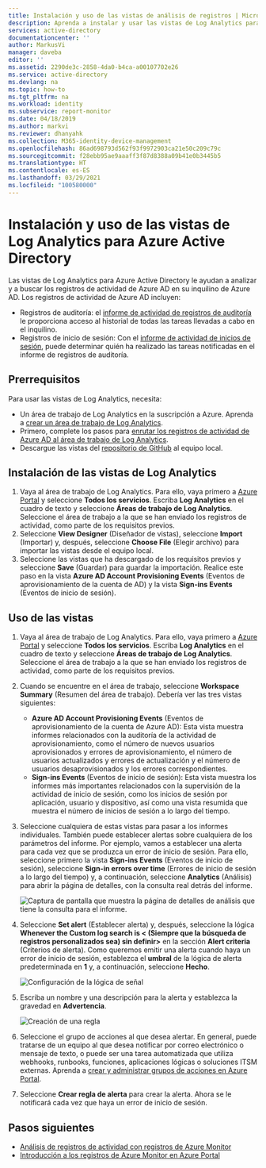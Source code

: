 ```yaml
---
title: Instalación y uso de las vistas de análisis de registros | Microsoft Docs
description: Aprenda a instalar y usar las vistas de Log Analytics para Azure Active Directory.
services: active-directory
documentationcenter: ''
author: MarkusVi
manager: daveba
editor: ''
ms.assetid: 2290de3c-2858-4da0-b4ca-a00107702e26
ms.service: active-directory
ms.devlang: na
ms.topic: how-to
ms.tgt_pltfrm: na
ms.workload: identity
ms.subservice: report-monitor
ms.date: 04/18/2019
ms.author: markvi
ms.reviewer: dhanyahk
ms.collection: M365-identity-device-management
ms.openlocfilehash: 86ad698793d562f93f9972903ca21e50c209c79c
ms.sourcegitcommit: f28ebb95ae9aaaff3f87d8388a09b41e0b3445b5
ms.translationtype: HT
ms.contentlocale: es-ES
ms.lasthandoff: 03/29/2021
ms.locfileid: "100580000"
---
```

# <a name="install-and-use-the-log-analytics-views-for-azure-active-directory"></a>Instalación y uso de las vistas de Log Analytics para Azure Active Directory

Las vistas de Log Analytics para Azure Active Directory le ayudan a analizar y a buscar los registros de actividad de Azure AD en su inquilino de Azure AD. Los registros de actividad de Azure AD incluyen:

* Registros de auditoría: el [informe de actividad de registros de auditoría](concept-audit-logs.md) le proporciona acceso al historial de todas las tareas llevadas a cabo en el inquilino.
* Registros de inicio de sesión: Con el [informe de actividad de inicios de sesión](concept-sign-ins.md), puede determinar quién ha realizado las tareas notificadas en el informe de registros de auditoría.

## <a name="prerequisites"></a>Prerrequisitos

Para usar las vistas de Log Analytics, necesita:

* Un área de trabajo de Log Analytics en la suscripción a Azure. Aprenda a [crear un área de trabajo de Log Analytics](../../azure-monitor/logs/quick-create-workspace.md).
* Primero, complete los pasos para [enrutar los registros de actividad de Azure AD al área de trabajo de Log Analytics](howto-integrate-activity-logs-with-log-analytics.md).
* Descargue las vistas del [repositorio de GitHub](https://aka.ms/AADLogAnalyticsviews) al equipo local.

## <a name="install-the-log-analytics-views"></a>Instalación de las vistas de Log Analytics

1. Vaya al área de trabajo de Log Analytics. Para ello, vaya primero a [Azure Portal](https://portal.azure.com) y seleccione **Todos los servicios**. Escriba **Log Analytics** en el cuadro de texto y seleccione **Áreas de trabajo de Log Analytics**. Seleccione el área de trabajo a la que se han enviado los registros de actividad, como parte de los requisitos previos.
2. Seleccione **View Designer** (Diseñador de vistas), seleccione **Import** (Importar) y, después, seleccione **Choose File** (Elegir archivo) para importar las vistas desde el equipo local.
3. Seleccione las vistas que ha descargado de los requisitos previos y seleccione **Save** (Guardar) para guardar la importación. Realice este paso en la vista **Azure AD Account Provisioning Events** (Eventos de aprovisionamiento de la cuenta de AD) y la vista **Sign-ins Events** (Eventos de inicio de sesión).

## <a name="use-the-views"></a>Uso de las vistas

1. Vaya al área de trabajo de Log Analytics. Para ello, vaya primero a [Azure Portal](https://portal.azure.com) y seleccione **Todos los servicios**. Escriba **Log Analytics** en el cuadro de texto y seleccione **Áreas de trabajo de Log Analytics**. Seleccione el área de trabajo a la que se han enviado los registros de actividad, como parte de los requisitos previos.

2. Cuando se encuentre en el área de trabajo, seleccione **Workspace Summary** (Resumen del área de trabajo). Debería ver las tres vistas siguientes:

    * **Azure AD Account Provisioning Events** (Eventos de aprovisionamiento de la cuenta de Azure AD): Esta vista muestra informes relacionados con la auditoría de la actividad de aprovisionamiento, como el número de nuevos usuarios aprovisionados y errores de aprovisionamiento, el número de usuarios actualizados y errores de actualización y el número de usuarios desaprovisionados y los errores correspondientes.    
    * **Sign-ins Events** (Eventos de inicio de sesión): Esta vista muestra los informes más importantes relacionados con la supervisión de la actividad de inicio de sesión, como los inicios de sesión por aplicación, usuario y dispositivo, así como una vista resumida que muestra el número de inicios de sesión a lo largo del tiempo.

3. Seleccione cualquiera de estas vistas para pasar a los informes individuales. También puede establecer alertas sobre cualquiera de los parámetros del informe. Por ejemplo, vamos a establecer una alerta para cada vez que se produzca un error de inicio de sesión. Para ello, seleccione primero la vista **Sign-ins Events** (Eventos de inicio de sesión), seleccione **Sign-in errors over time** (Errores de inicio de sesión a lo largo del tiempo) y, a continuación, seleccione **Analytics** (Análisis) para abrir la página de detalles, con la consulta real detrás del informe. 

    ![Captura de pantalla que muestra la página de detalles de análisis que tiene la consulta para el informe.](./media/howto-install-use-log-analytics-views/details.png)


4. Seleccione **Set alert** (Establecer alerta) y, después, seleccione la lógica **Whenever the Custom log search is &lt; (Siempre que la búsqueda de registros personalizados sea) sin definir&gt;** en la sección **Alert criteria** (Criterios de alerta). Como queremos emitir una alerta cuando haya un error de inicio de sesión, establezca el **umbral** de la lógica de alerta predeterminada en **1** y, a continuación, seleccione **Hecho**. 

    ![Configuración de la lógica de señal](./media/howto-install-use-log-analytics-views/configure-signal-logic.png)

5. Escriba un nombre y una descripción para la alerta y establezca la gravedad en **Advertencia**.

    ![Creación de una regla](./media/howto-install-use-log-analytics-views/create-rule.png)

6. Seleccione el grupo de acciones al que desea alertar. En general, puede tratarse de un equipo al que desea notificar por correo electrónico o mensaje de texto, o puede ser una tarea automatizada que utiliza webhooks, runbooks, funciones, aplicaciones lógicas o soluciones ITSM externas. Aprenda a [crear y administrar grupos de acciones en Azure Portal](../../azure-monitor/alerts/action-groups.md).

7. Seleccione **Crear regla de alerta** para crear la alerta. Ahora se le notificará cada vez que haya un error de inicio de sesión.

## <a name="next-steps"></a>Pasos siguientes

* [Análisis de registros de actividad con registros de Azure Monitor](howto-analyze-activity-logs-log-analytics.md)
* [Introducción a los registros de Azure Monitor en Azure Portal](../../azure-monitor/logs/log-analytics-tutorial.md)
